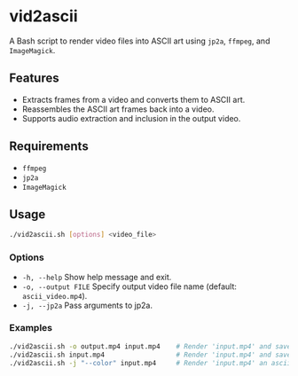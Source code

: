 # vid2ascii

A Bash script to render video files into ASCII art using `jp2a`, `ffmpeg`, and `ImageMagick`.

## Features

- Extracts frames from a video and converts them to ASCII art.
- Reassembles the ASCII art frames back into a video.
- Supports audio extraction and inclusion in the output video.

## Requirements

- `ffmpeg`
- `jp2a`
- `ImageMagick`

## Usage

```bash
./vid2ascii.sh [options] <video_file>
```

### Options

- `-h, --help`          Show help message and exit.
- `-o, --output FILE`   Specify output video file name (default: `ascii_video.mp4`).
- `-j, --jp2a`          Pass arguments to jp2a.

### Examples

```bash
./vid2ascii.sh -o output.mp4 input.mp4    # Render 'input.mp4' and save as 'output.mp4'.
./vid2ascii.sh input.mp4                  # Render 'input.mp4' and save as 'ascii_video.mp4'.
./vid2ascii.sh -j "--color" input.mp4     # Render 'input.mp4' an ascii video in color.
```
